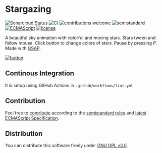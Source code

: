 # Stargazing

[![Sonarcloud Status](https://sonarcloud.io/api/project_badges/measure?project=berkerol_stargazing&metric=alert_status)](https://sonarcloud.io/dashboard?id=berkerol_stargazing)
[![CI](https://github.com/berkerol/stargazing/actions/workflows/lint.yml/badge.svg?branch=master)](https://github.com/berkerol/stargazing/actions/workflows/lint.yml)
[![contributions welcome](https://img.shields.io/badge/contributions-welcome-brightgreen.svg)](https://github.com/berkerol/stargazing/issues)
[![semistandard](https://img.shields.io/badge/code%20style-semistandard-brightgreen.svg)](https://github.com/Flet/semistandard)
[![ECMAScript](https://img.shields.io/badge/ECMAScript-latest-brightgreen.svg)](https://www.ecma-international.org/ecma-262)
[![license](https://img.shields.io/badge/license-GNU%20GPL%20v3.0-blue.svg)](https://github.com/berkerol/stargazing/blob/master/LICENSE)

A beautiful sky animation with colorful and moving stars. Stars tween and follow mouse. Click button to change colors of stars. Pause by pressing _P_. Made with [GSAP](https://gsap.com/).

[![button](watch.png)](https://berkerol.github.io/stargazing/stargazing.html)

## Continous Integration

It is setup using GitHub Actions in `.github/workflows/lint.yml`

## Contribution

Feel free to [contribute](https://github.com/berkerol/stargazing/issues) according to the [semistandard rules](https://github.com/Flet/semistandard) and [latest ECMAScript Specification](https://www.ecma-international.org/ecma-262).

## Distribution

You can distribute this software freely under [GNU GPL v3.0](https://github.com/berkerol/stargazing/blob/master/LICENSE).
